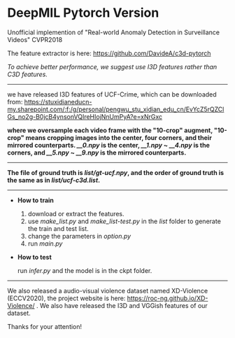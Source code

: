 # DeepMIL Pytorch Version

Unofficial implemention of "Real-world Anomaly Detection in Surveillance Videos" CVPR2018

The feature extractor is here: https://github.com/DavideA/c3d-pytorch

*To achieve better performance, we suggest use I3D features rather than C3D features.*

---

we have released I3D features of UCF-Crime, which can be downloaded from: https://stuxidianeducn-my.sharepoint.com/:f:/g/personal/pengwu_stu_xidian_edu_cn/EvYcZ5rQZClGs_no2g-B0jcB4ynsonVQIreHIojNnUmPyA?e=xNrGxc

**where we oversample each video frame with the "10-crop" augment, "10-crop" means cropping images into the center, four corners, and their mirrored counterparts. *__0.npy* is the center, *__1.npy* ~ *__4.npy* is the corners, and *__5.npy* ~ *__9.npy* is the mirrored counterparts.**

---

**The file of ground truth is *list/gt-ucf.npy*, and the order of ground truth is the same as in *list/ucf-c3d.list*.**

---

- **How to train**

  1. download or extract the features.
  2. use *make_list.py* and *make_list-test.py* in the *list* folder to generate the train and test list.
  3. change the parameters in *option.py*
  4. run *main.py*

- **How to test**

  run *infer.py* and the model is in the ckpt folder.

---

We also released a audio-visual violence dataset named XD-Violence (ECCV2020), the project website is here: https://roc-ng.github.io/XD-Violence/ . We also have released the I3D and VGGish features of our dataset. 

Thanks for your attention!
